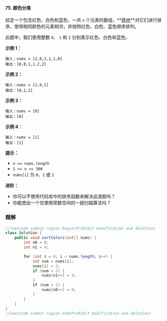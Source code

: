 #### 75. 颜色分类

给定一个包含红色、白色和蓝色，一共 `n` 个元素的数组，**[原地](https://baike.baidu.com/item/原地算法)**对它们进行排序，使得相同颜色的元素相邻，并按照红色、白色、蓝色顺序排列。

此题中，我们使用整数 `0`、 `1` 和 `2` 分别表示红色、白色和蓝色。

**示例 1：**

```shell
输入：nums = [2,0,2,1,1,0]
输出：[0,0,1,1,2,2]
```

**示例 2：**

```shell
输入：nums = [2,0,1]
输出：[0,1,2]
```

**示例 3：**

```shell
输入：nums = [0]
输出：[0]
```

**示例 4：**

```shell
输入：nums = [1]
输出：[1]
```

**提示：**

- `n == nums.length`
- `1 <= n <= 300`
- `nums[i]` 为 `0`、`1` 或 `2`

**进阶：**

- 你可以不使用代码库中的排序函数来解决这道题吗？
- 你能想出一个仅使用常数空间的一趟扫描算法吗？

### 题解

```java
//leetcode submit region begin(Prohibit modification and deletion)
class Solution {
    public void sortColors(int[] nums) {
        int n0 = 0;
        int n1 = 0;

        for (int i = 0; i < nums.length; i++) {
            int num = nums[i];
            nums[i] = 2;
            if (num < 2) {
                nums[n1++] = 1;
            }
            if (num < 1) {
                nums[n0++] = 0;
            }
        }
    }
}
//leetcode submit region end(Prohibit modification and deletion)

```




